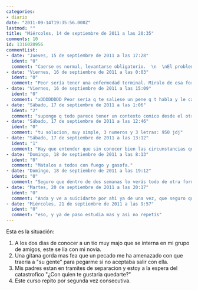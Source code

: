 ```yaml
---
categories:
- diario
date: "2011-09-14T19:35:56.000Z"
lastmod: ""
title: "Miércoles, 14 de septiembre de 2011 a las 20:35"
comments: 10
id: 1316028956
commentList:
- date: "Jueves, 15 de septiembre de 2011 a las 17:28"
  ident: "0"
  comment: "Caerse es normal, levantarse obligatorio.  \n  \nEl problema son los gitanos, que no se si te dejarán levantarte."
- date: "Viernes, 16 de septiembre de 2011 a las 0:03"
  ident: "0"
  comment: "Peor sería tener una enfermedad terminal. Míralo de esa forma..."
- date: "Viernes, 16 de septiembre de 2011 a las 15:09"
  ident: "0"
  comment: "xDDDDDDDD Peor sería q te saliese un pene q t habla y le caes mal, no t jode @Johan... xDDD  \nNah, aer, para todo hay solucción, no dejes q un cómulo de cosas malas te hunda y punto, d un modo u otro se puede salir de casi cualqier cosa."
- date: "Sábado, 17 de septiembre de 2011 a las 1:06"
  ident: "2"
  comment: "supongo q todo parece tener un contexto comico desde el otro lado"
- date: "Sábado, 17 de septiembre de 2011 a las 12:46"
  ident: "0"
  comment: "tu solucion, muy simple, 3 numeros y 3 letras: 950 jdj"
- date: "Sábado, 17 de septiembre de 2011 a las 13:12"
  ident: "1"
  comment: "Hay que entender que sin conocer bien las circunstancias que rodean a una serie de eventos desventurados, es facil caer en la tentacion de tomar con humor lo que en efecto parece una situacion lamentable. Excusa dicho comportamiento,  \nUn cordial saludo"
- date: "Domingo, 18 de septiembre de 2011 a las 8:13"
  ident: "0"
  comment: "Matalos a todos con fuego y gasofa."
- date: "Domingo, 18 de septiembre de 2011 a las 19:12"
  ident: "0"
  comment: "Seguro que dentro de dos semanas lo verás todo de otra forma."
- date: "Martes, 20 de septiembre de 2011 a las 20:17"
  ident: "0"
  comment: "Anda y ve a suicidarte por ahi ya de una vez, que seguro que no te va tan mal, joder, si es que seguro que eres otro de esos pijo-emos, que no paran de sentirse super inspiraos por que si vida funiona al son de la melancolia y bla, bla, bla..."
- date: "Miércoles, 21 de septiembre de 2011 a las 9:57"
  ident: "0"
  comment: "eso, y ya de paso estudia mas y asi no repetís"
---
```


Esta es la situación:  
1. A los dos dias de conocer a un tio muy majo que se interna en mi grupo de amigos, este se lia con mi novia.  
2. Una gitana gorda mas fea que un pecado me ha amenazado con que traeria a "su gente" para pegarme si no aceptaba salir con ella.  
3. Mis padres estan en tramites de separacion y estoy a la espera del catastrofico "¿Con quien te gustaria quedarte?"  
4. Este curso repito por segunda vez consecutiva.